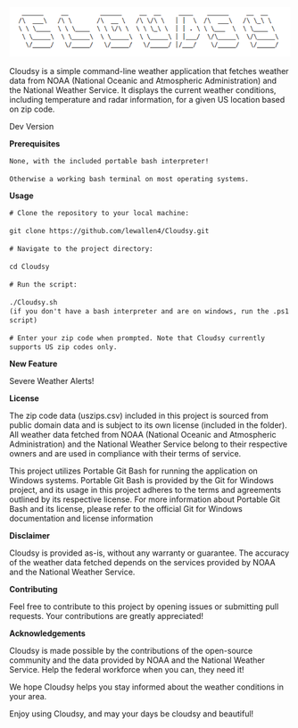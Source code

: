 ![alt text](https://github.com/lewallen4/Cloudsy/blob/main/db/logo.gif?raw=true)


Cloudsy is a simple command-line weather application that fetches weather data from NOAA (National Oceanic and Atmospheric Administration) and the National Weather Service. It displays the current weather conditions, including temperature and radar information, for a given US location based on zip code.

Dev Version

<b>Prerequisites</b>

    None, with the included portable bash interpreter!

    Otherwise a working bash terminal on most operating systems.


<b>Usage</b>

    # Clone the repository to your local machine:

    git clone https://github.com/lewallen4/Cloudsy.git

    # Navigate to the project directory:

    cd Cloudsy

    # Run the script:

    ./Cloudsy.sh
	(if you don't have a bash interpreter and are on windows, run the .ps1 script)

    # Enter your zip code when prompted. Note that Cloudsy currently supports US zip codes only.




<b>New Feature</b>

Severe Weather Alerts!

<b>License</b>

The zip code data (uszips.csv) included in this project is sourced from public domain data and is subject to its own license (included in the folder). All weather data fetched from NOAA (National Oceanic and Atmospheric Administration) and the National Weather Service belong to their respective owners and are used in compliance with their terms of service.

This project utilizes Portable Git Bash for running the application on Windows systems. Portable Git Bash is provided by the Git for Windows project, and its usage in this project adheres to the terms and agreements outlined by its respective license. For more information about Portable Git Bash and its license, please refer to the official Git for Windows documentation and license information




<b>Disclaimer</b>

Cloudsy is provided as-is, without any warranty or guarantee. The accuracy of the weather data fetched depends on the services provided by NOAA and the National Weather Service.


<b>Contributing</b>

Feel free to contribute to this project by opening issues or submitting pull requests. Your contributions are greatly appreciated!


<b>Acknowledgements</b>

Cloudsy is made possible by the contributions of the open-source community and the data provided by NOAA and the National Weather Service. Help the federal workforce when you can, they need it!

We hope Cloudsy helps you stay informed about the weather conditions in your area. 

Enjoy using Cloudsy, and may your days be cloudsy and beautiful!

